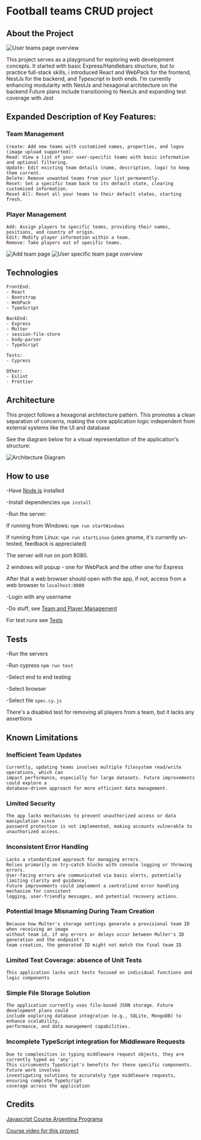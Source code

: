 # Football teams CRUD project

## About the Project

![User teams page overview](user_overview.png)

This project serves as a playground for exploring web development concepts.
It started with basic Express/Handlebars structure, but to practice full-stack skills, i
introduced React and WebPack for the frontend, NestJs for the backend, and Typescript in both ends.
I'm currently enhancing modularity with NestJs and hexagonal architecture on the backend
Future plans include transitioning to NextJs and expanding test coverage with Jest

## Expanded Description of Key Features: <a name="team-management"></a>

### Team Management

    Create: Add new teams with customized names, properties, and logos (image upload supported).
    Read: View a list of your user-specific teams with basic information and optional filtering.
    Update: Edit existing team details (name, description, logo) to keep them current.
    Delete: Remove unwanted teams from your list permanently.
    Reset: Set a specific team back to its default state, clearing customised information.
    Reset All: Reset all your teams to their default states, starting fresh.

### Player Management

    Add: Assign players to specific teams, providing their names, positions, and country of origin.
    Edit: Modify player information within a team.
    Remove: Take players out of specific teams.

![Add team page](add_team.png)
![User specific team page overview](team_overview.png)

## Technologies

    FrontEnd:
    - React
    - Bootstrap
    - WebPack
    - TypeScript

    BackEnd:
    - Express
    - Multer
    - session-file-store
    - body-parser
    - TypeScript

    Tests:
    - Cypress

    Other:
    - Eslint
    - Prettier


## Architecture

This project follows a hexagonal architecture pattern. This promotes a clean separation of concerns,
making the core application logic independent from external systems like the UI and database

See the diagram below for a visual representation of the application's structure:

![Architecture Diagram](app_hex.png)

## How to use

-Have [Node.js](https://nodejs.org/en) installed

-Install dependencies `npm install`

-Run the server:

If running from Windows: `npm run startWindows`

If running from Linux: `npm run startLinux` (uses gnome, it's currently un-tested, feedback is appreciated)

The server will run on port 8080.

2 windows will popup - one for WebPack and the other one for Express

After that a web browser should open with the app, if not, access from a web browser to `localhost:8080`

-Login with any username

-Do stuff, see [Team and Player Management](#team-management)

For test runs see [Tests](#tests)

## Tests <a name="tests"></a>

-Run the servers

-Run cypress `npm run test`

-Select end to end testing

-Select browser

-Select file `spec.cy.js`

There's a disabled test for removing all players from a team, but it lacks any assertions

## Known Limitations

### Inefficient Team Updates

    Currently, updating teams involves multiple filesystem read/write operations, which can
    impact performance, especially for large datasets. Future improvements could explore a
    database-driven approach for more efficient data management.

### Limited Security

    The app lacks mechanisms to prevent unauthorized access or data manipulation since
    password protection is not implemented, making accounts vulnerable to unauthorized access.

### Inconsistent Error Handling

    Lacks a standardized approach for managing errors.
    Relies primarily on try-catch blocks with console logging or throwing errors.
    User-facing errors are communicated via basic alerts, potentially limiting clarity and guidance.
    Future improvements could implement a centralized error handling mechanism for consistent
    logging, user-friendly messages, and potential recovery actions.

### Potential Image Misnaming During Team Creation

    Because how Multer's storage settings generate a provisional team ID when receiving an image
    without team id, if any errors or delays occur between Multer's ID generation and the endpoint's
    team creation, the generated ID might not match the final team ID

### Limited Test Coverage: absence of Unit Tests

    This application lacks unit tests focused on individual functions and logic components

### Simple File Storage Solution

    The application currently uses file-based JSON storage. Future development plans could
    include exploring database integration (e.g., SQLite, MongoDB) to enhance scalability,
    performance, and data management capabilities.

### Incomplete TypeScript integration for Middleware Requests

    Due to complexities in typing middleware request objects, they are currently typed as 'any'.
    This circumvents TypeScript's benefits for these specific components. Future work involves
    investigating solutions to accurately type middleware requests, ensuring complete TypeScript
    coverage across the application

## Credits

[Javascript Course Argentina Programa](https://argentinaprograma.com/)

[Course video for this proyect](https://www.youtube.com/watch?v=8LxxQeNCu4U&list=PLs73pLtDNXD893LSF8fP-EfZbGWMECmnc&index=17)
